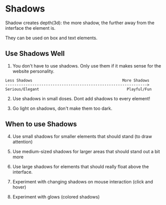 # Shadows

Shadow creates depth(3d): the more shadow, the further away from the interface the element is.

They can be used on box and text elements.

## Use Shadows Well

1.  You don't have to use shadows. Only use them if it makes sense for the website personality.

```
Less Shadows                                        More Shadows
--------------------------------------------------------------->
Serious/Elegant                                       Playful/Fun

```

2.  Use shadows in small doses. Dont add shadows to every element!

3.  Go light on shadows, don't make them too dark.

## When to use Shadows

4.  Use small shadows for smaller elements that should stand (to draw attention)

5.  Use medium-sized shadows for larger areas that should stand out a bit more

6.  Use large shadows for elements that should really float above the interface.

7.  Experiment with changing shadows on mouse interaction (click and hover)

8.  Experiment with glows (colored shadows)
